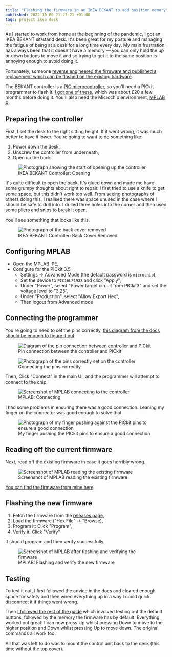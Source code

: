 ```yaml
---
title: "Flashing the firmware in an IKEA BEKANT to add position memory"
published: 2022-10-09 21-27-21 +01:00
tags: project ikea desk
---
```


As I started to work from home at the beginning of the pandemic, I got an IKEA
BEKANT sit/stand desk. It's been great for my posture and managing the fatigue
of being at a desk for a long time every day. My main frustration has always
been that it doesn't have a memory — you can only hold the up or down buttons
to move it and so trying to get it to the same position is annoying enough to
avoid doing it.

Fortunately, someone [reverse engineered the firmware and published a
replacement which can be flashed on the existing hardware][1].

The BEKANT controller is a [PIC microcontroller][3], so you'll need a PICkit
programmer to flash it. [I got one of these][2], which was about £20 a few
months before doing it. You'll also need the Microchip environment, [MPLAB
X][4].

## Preparing the controller

First, I set the desk to the right sitting height. If it went wrong, it was
much better to have it lower. You're going to want to do something like:

1. Power down the desk,
2. Unscrew the controller from underneath,
3. Open up the back

<figure>
  <img src="/resources/images/ikea-bekant-controller.jpeg"
    alt="Photograph showing the start of opening up the controller" max-width="250px">
  <figcaption>IKEA BEKANT Controller: Opening</figcaption>
</figure>

It's quite difficult to open the back. It's glued down and made me have some
grumpy thoughts about right to repair. I first tried to use a knife to get some
space, but this didn't work too well. From seeing photographs of others doing
this, I realised there was space unused in the case where I should be safe to
drill into. I drilled three holes into the corner and then used some pliers and
snips to break it open.

You'll see something that looks like this.

<figure>
  <img src="/resources/images/ikea-bekant-controller-back-cover-removed.jpeg"
    alt="Photograph of the back cover removed" max-width="250px">
  <figcaption>IKEA BEKANT Controller: Back Cover Removed</figcaption>
</figure>

## Configuring MPLAB

* Open the MPLAB IPE,
* Configure for the PICkit 3.5
  * Settings → Advanced Mode (the default password is `microchip`),
  * Set the device to `PIC16LF1938` and click "Apply",
  * Under "Power", select "Power target circuit from PICkit3" and set the
    voltage level to "3.25",
  * Under "Production", select "Allow Export Hex",
  * Then logout from Advanced mode

## Connecting the programmer

You're going to need to set the pins correctly, [this diagram from the docs
should be enough to figure it out][8]:

<figure>
  <img src="/resources/images/ikea-bekant-icsp-connection.png"
    alt="Diagram of the pin connection between controller and PICkit" max-width="250px">
  <figcaption>Pin connection between the controller and PICkit</figcaption>
</figure>

<figure>
  <img src="/resources/images/ikea-bekant-pins-set.jpeg"
    alt="Photograph of the pins correctly set on the controller" max-width="250px">
  <figcaption>Connecting the pins correctly</figcaption>
</figure>

Then, Click "Connect" in the main UI, and the programmer will attempt to
connect to the chip.

<figure>
  <img src="/resources/images/ikea-bekant-mplab-connecting.png"
    alt="Screenshot of MPLAB connecting to the controller" max-width="250px">
  <figcaption>MPLAB: Connecting</figcaption>
</figure>

I had some problems in ensuring there was a good connection. Leaning my finger
on the connector was good enough to solve that.

<figure>
  <img src="/resources/images/ikea-bekant-leaning-on-pickit.jpeg"
    alt="Photograph of my finger pushing against the PICkit pins to ensure a
    good connection" max-width="250px">
  <figcaption>My finger pushing the PICkit pins to ensure a good connection</figcaption>
</figure>

## Reading off the current firmware

Next, read off the existing firmware in case it goes horribly wrong.

<figure>
  <img src="/resources/images/ikea-bekant-mplab-reading-firmware.png"
    alt="Screenshot of MPLAB reading the existing firmware" max-width="250px">
  <figcaption>Screenshot of MPLAB reading the existing firmware</figcaption>
</figure>

[You can find the firmware from mine here][7].

## Flashing the new firmware

1. Fetch the firmware from the [releases page][6],
2. Load the firmware ("Hex File" → "Browse),
3. Program it: Click "Program",
4. Verify it: Click "Verify"

It should program and then verify successfully.

<figure>
  <img src="/resources/images/ikea-bekant-mplab-flashed-firmware.png"
    alt="Screenshot of MPLAB after flashing and verifying the firmware" max-width="250px">
  <figcaption>MPLAB: Flashing and verify the new firmware</figcaption>
</figure>

## Testing

To test it out, I first followed the advice in the docs and cleared enough
space for safety and then wired everything up in a way I could quick disconnect
it if things went wrong.

Then [I followed the rest of the guide][5] which involved testing out the
default buttons, followed by the memory the firmware has by default. Everything
worked out great! I can now press Up whilst pressing Down to move to the higher
position and Down whilst pressing Up to move down. The original commands all
work too.

All that was left to do was to mount the control unit back to the desk (this
time without the top cover).

[1]: https://github.com/ivanwick/bekantfirmware
[2]: https://www.amazon.co.uk/gp/product/B098D3VMDP
[3]: https://www.microchip.com/PIC16F1938
[4]: https://www.microchip.com/en-us/tools-resources/develop/mplab-x-ide
[5]: https://github.com/ivanwick/bekantfirmware/wiki/Installation-Guide#Test-new-firmware
[6]: https://github.com/ivanwick/bekantfirmware/releases/
[7]: /resources/ikea-bekant-original-firmware.hex
[8]: https://github.com/ivanwick/bekantfirmware/wiki/PICkit3#icsp-pin-connection
